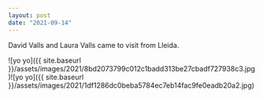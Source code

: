 ```yaml
---
layout: post
date: "2021-09-14"
---
```


David Valls and Laura Valls came to visit from Lleida.

![yo yo]({{ site.baseurl }}/assets/images/2021/8bd2073799c012c1badd313be27cbadf727938c3.jpg)![yo yo]({{ site.baseurl }}/assets/images/2021/1df1286dc0beba5784ec7eb14fac9fe0eadb20a2.jpg)
